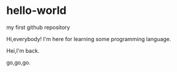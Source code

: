 # hello-world
my first github repository

Hi,everybody!
I'm here for learning some programming language.

Hei,I'm back.

go,go,go.
